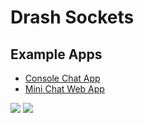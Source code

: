 # Drash Sockets

## Example Apps

* [Console Chat App](https://github.com/drashland/sockets/tree/master/example_app/console_app)
* [Mini Chat Web App](https://github.com/drashland/sockets/tree/master/example_app/web_app)

<img src="https://raw.githubusercontent.com/drashland/sockets/master/assets/img/screenshot_console_app.png">

<img src="https://raw.githubusercontent.com/drashland/sockets/master/assets/img/screenshot_web_app.png">

